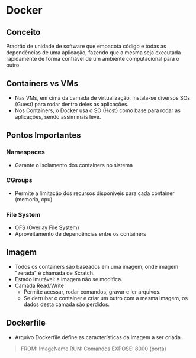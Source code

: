 # Docker

## Conceito

Pradrão de unidade de software que empacota código e todas as dependências de uma aplicação, fazendo que a mesma seja executada rapidamente de forma confiável de um ambiente computacional para o outro.


## Containers vs VMs

- Nas VMs, em cima da camada de virtualização, instala-se diversos SOs (Guest) para rodar dentro deles as aplicações.
- Nos Containers, o Docker usa o SO (Host) como base para rodar as aplicações, sendo assim mais leve.


## Pontos Importantes

### Namespaces

- Garante o isolamento dos containers no sistema

### CGroups

- Permite a limitação dos recursos disponíveis para cada container (memoria, cpu)

### File System

- OFS (Overlay File System)
- Aproveitamento de dependências entre os containers


## Imagem

- Todos os containers são baseados em uma imagem, onde imagem "zerada" é chamada de Scratch.
- Estado imutável: a imagem não se modifica.
- Camada Read/Write
  - Permite acessar, rodar comandos, gravar e ler arquivos.
  - Se derrubar o container e criar um outro com a mesma imagem, os dados desta camada são perdidos.


## Dockerfile

- Arquivo Dockerfile define as características da imagem a ser criada.

> FROM: ImageName
> RUN: Comandos
> EXPOSE: 8000 (porta)
